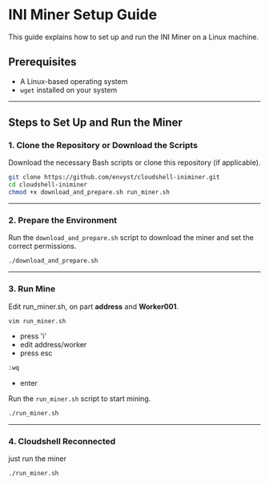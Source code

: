# INI Miner Setup Guide

This guide explains how to set up and run the INI Miner on a Linux machine.

## Prerequisites
- A Linux-based operating system
- `wget` installed on your system

---

## Steps to Set Up and Run the Miner

### 1. Clone the Repository or Download the Scripts
Download the necessary Bash scripts or clone this repository (if applicable).
```bash
git clone https://github.com/envyst/cloudshell-iniminer.git
cd cloudshell-iniminer
chmod +x download_and_prepare.sh run_miner.sh
```

---

### 2. Prepare the Environment

Run the `download_and_prepare.sh` script to download the miner and set the correct permissions.

```bash
./download_and_prepare.sh
```

---

### 3. Run Mine

Edit run_miner.sh, on part **address** and **Worker001**.
```bash
vim run_miner.sh
```
- press 'i'
- edit address/worker
- press esc
```bash
:wq
```
- enter

Run the `run_miner.sh` script to start mining.

```bash
./run_miner.sh
```

---

### 4. Cloudshell Reconnected
just run the miner
```bash
./run_miner.sh
```
